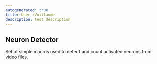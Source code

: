 ```yaml
---
autogenerated: true
title: User ›Vuillaume
description: test description
---
```


Neuron Detector
---------------

Set of simple macros used to detect and count activated neurons from video files.
